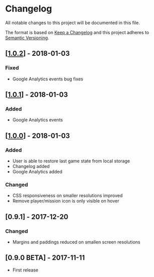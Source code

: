 # Changelog
All notable changes to this project will be documented in this file.

The format is based on [Keep a Changelog](http://keepachangelog.com/en/1.0.0/)
and this project adheres to [Semantic Versioning](http://semver.org/spec/v2.0.0.html).

## [[1.0.2](https://github.com/miii/jakkbox/tree/v1.0.2)] - 2018-01-03
### Fixed
- Google Analytics events bug fixes

## [[1.0.1](https://github.com/miii/jakkbox/tree/v1.0.1)] - 2018-01-03
### Added
- Google Analytics events

## [[1.0.0](https://github.com/miii/jakkbox/tree/v1.0.0)] - 2018-01-03
### Added
- User is able to restore last game state from local storage
- Changelog added
- Google Analytics added

### Changed
- CSS responsiveness on smaller resolutions improved
- Remove player/mission icon is only visible on hover

## [0.9.1] - 2017-12-20
### Changed
- Margins and paddings reduced on smallen screen resolutions

## [0.9.0 BETA] - 2017-11-11
- First release